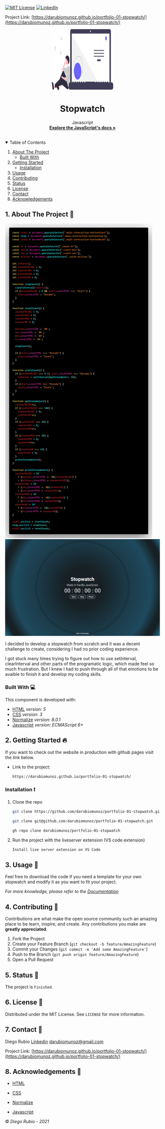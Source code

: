 <!-- PROJECT SHIELDS -->
<!--
*** I'm using markdown "reference style" links for readability.
*** Reference links are enclosed in brackets [ ] instead of parentheses ( ).
*** See the bottom of this document for the declaration of the reference variables
*** for contributors-url, forks-url, etc. This is an optional, concise syntax you may use.
*** https://www.markdownguide.org/basic-syntax/#reference-style-links
-->

[![MIT License][license-shield]][license-url]
[![LinkedIn][linkedin-shield]][linkedin-url]

<!-- PROJECT LOGO -->
Project Link: [https://darubiomunoz.github.io/portfolio-01-stopwatch/](https://darubiomunoz.github.io/portfolio-01-stopwatch/)
<br />
<p align="center">
  <a href="https://github.com/darubiomunoz/portfolio-06-profilecardcomponent">
    <img src="./src/images/readme-logo.svg" alt="Logo" width="200" height="200">
  </a>
  <h1 align="center">Stopwatch</h1>
  <p align="center">
    Javascript
    <br />
    <a href="https://developer.mozilla.org/en-US/docs/Web/javascript"><strong>Explore the JavaScript's docs »</strong></a>
    <br />
    <br />
  </p>
</p>

<!-- TABLE OF CONTENTS -->
<details open="open">
  <summary>Table of Contents</summary>
  <ol>
    <li>
      <a href="#about-the-project">About The Project</a>
      <ul>
        <li><a href="#built-with">Built With</a></li>
      </ul>
    </li>
    <li>
      <a href="#getting-started">Getting Started</a>
      <ul>
        <li><a href="#installation">Installation</a></li>
      </ul>
    </li>
    <li><a href="#usage">Usage</a></li>
    <li><a href="#contributing">Contributing</a></li>
    <li><a href="#">Status</a></li>
    <li><a href="#license">License</a></li>
    <li><a href="#contact">Contact</a></li>
    <li><a href="#acknowledgements">Acknowledgements</a></li>
  </ol>
</details>

<!-- ABOUT THE PROJECT -->
## 1. About The Project :round_pushpin:

![Product Code Screen Shot][code-screenshot]
![Product Screen Shot][product-screenshot-frontend]

I decided to develop a stopwatch from scratch and it was a decent challenge to create, considering I had no prior coding experience. 

I got stuck many times trying to figure out how to use setInterval, clearInterval and other parts of the programatic logic, which made feel so much frustration. But I knew I had to push through all of that emotions to be avaible to finish it and develop my coding skills.

### Built With :computer:

This component is developed with:

* [HTML](https://developer.mozilla.org/en-US/docs/Web/Guide/HTML/HTML5) _version: 5_
* [CSS](https://developer.mozilla.org/en-US/docs/Web/CSS/Reference) _version: 3_
* [Normalize](https://necolas.github.io/normalize.css/) _version: 8.0.1_
* [Javascript](https://developer.mozilla.org/en-US/docs/Web/javascript) _version: ECMAScript 6+_

<!-- GETTING STARTED -->
## 2. Getting Started :fire:

If you want to check out the website in production with github pages visit the link below.

* Link to the project:
  ```sh
  https://darubiomunoz.github.io/portfolio-01-stopwatch/
  ```

### Installation  :exclamation:

1. Clone the repo
   ```sh
   git clone https://github.com/darubiomunoz/portfolio-01-stopwatch.git
   ```
   ```sh
   git clone git@github.com:darubiomunoz/portfolio-01-stopwatch.git
   ```
   ```sh
   gh repo clone darubiomunoz/portfolio-01-stopwatch
   ```


2. Run the project with the liveserver extension (VS code extension)
    ```sh
    Install live server extension on VS Code
    ```
<!-- USAGE EXAMPLES -->
## 3. Usage :star2:

Feel free to download the code if you need a template for your own stopwatch and modify it as you want to fit your project.

_For more knowledge, please refer to the [Documentation](https://developer.mozilla.org/en-US/docs/Web/javascript)_

<!-- CONTRIBUTING -->
## 4. Contributing :tada:

Contributions are what make the open source community such an amazing place to be learn, inspire, and create. Any contributions you make are **greatly appreciated**.

1. Fork the Project
2. Create your Feature Branch (`git checkout -b feature/AmazingFeature`)
3. Commit your Changes (`git commit -m 'Add some AmazingFeature'`)
4. Push to the Branch (`git push origin feature/AmazingFeature`)
5. Open a Pull Request

<!-- Status -->
## 5. Status :memo:

The project is `Finished`.

<!-- LICENSE -->
## 6. License :memo:

Distributed under the MIT License. See `LICENSE` for more information.

<!-- CONTACT -->
## 7. Contact :e-mail:

Diego Rubio
[Linkedin](https://www.linkedin.com/in/darmdev/)
darubiomunoz@gmail.com

Project Link: [https://darubiomunoz.github.io/portfolio-01-stopwatch/](https://darubiomunoz.github.io/portfolio-01-stopwatch/)

<!-- ACKNOWLEDGEMENTS -->
## 8. Acknowledgements :clap:


* [HTML](https://developer.mozilla.org/en-US/docs/Web/Guide/HTML/HTML5)
* [CSS](https://developer.mozilla.org/en-US/docs/Web/CSS/Reference)

* [Normalize](https://necolas.github.io/normalize.css/)
* [Javascript](https://developer.mozilla.org/en-US/docs/Web/javascript)

:copyright: _Diego Rubio - 2021_

<!-- MARKDOWN LINKS & IMAGES -->
<!-- https://www.markdownguide.org/basic-syntax/#reference-style-links -->

[license-shield]: https://img.shields.io/github/license/othneildrew/Best-README-Template.svg?style=for-the-badge
[license-url]: https://github.com/darubiomunoz/portfolio-06-profilecardcomponent/blob/master/LICENSE
[linkedin-shield]: https://img.shields.io/badge/-LinkedIn-black.svg?style=for-the-badge&logo=linkedin&colorB=555
[linkedin-url]: https://www.linkedin.com/in/darmdev/
[code-screenshot]: ./src/images/code.png/
[product-screenshot-frontend]: ./src/images/screenshot.jpg